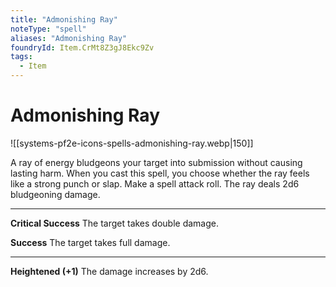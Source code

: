 ```yaml
---
title: "Admonishing Ray"
noteType: "spell"
aliases: "Admonishing Ray"
foundryId: Item.CrMt8Z3gJ8Ekc9Zv
tags:
  - Item
---
```


# Admonishing Ray
![[systems-pf2e-icons-spells-admonishing-ray.webp|150]]

A ray of energy bludgeons your target into submission without causing lasting harm. When you cast this spell, you choose whether the ray feels like a strong punch or slap. Make a spell attack roll. The ray deals 2d6 bludgeoning damage.

* * *

**Critical Success** The target takes double damage.

**Success** The target takes full damage.

* * *

**Heightened (+1)** The damage increases by 2d6.

